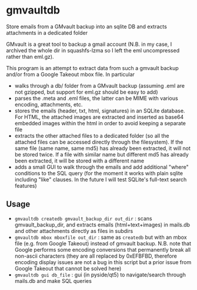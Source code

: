# gmvaultdb
Store emails from a GMvault backup into an sqlite DB and extracts attachments in a dedicated folder

GMvault is a great tool to backup a gmail account (N.B. in my case, I archived the whole dir in squashfs-lzma so I left the eml uncompressed rather than eml.gz).

This program is an attempt to extract data from such a gmvault backup and/or from a Google Takeout mbox file. In particular
* walks through a db/ folder from a GMvault backup (assuming .eml are not gzipped, but support for eml.gz should be easy to add)
* parses the .meta and .eml files, the latter can be MIME with various encoding, attachments, etc.
* stores the emails (header, txt, html, signatures) in an SQLite database. For HTML, the attached images are extracted and inserted as base64 embedded images within the html in order to avoid keeping a separate file
* extracts the other attached files to a dedicated folder (so all the attached files can be accessed directly through the filesystem). If the same file (same name, same md5) has already been extracted, it will not be stored twice. If a file with similar name but different md5 has already been extracted, it will be stored with a different name
* adds a small GUI to walk through the emails and add additional "where" conditions to the SQL query (for the moment it works with plain sqlite including "like" clauses. In the future I will test SQLite's full-text search features)

## Usage
* `gmvaultdb createdb gmvault_backup_dir out_dir` : scans gmvault_backup_dir, and extracts emails (html+text+images) in mails.db and other attachments directly as files in subdirs
* `gmvaultdb mbox mboxfile out_dir` : same as `createdb` but with an mbox file (e.g. from Google Takeout) instead of gmvault backup. N.B. note that Google performs some encoding conversions that permanently break all non-ascii characters (they are all replaced by 0xEFBFBD, therefore encoding display issues are not a bug in this script but a prior issue from Google Takeout that cannot be solved here)
* `gmvaultdb gui db_file` : gui (in pyside/qt5) to navigate/search through mails.db and make SQL queries
